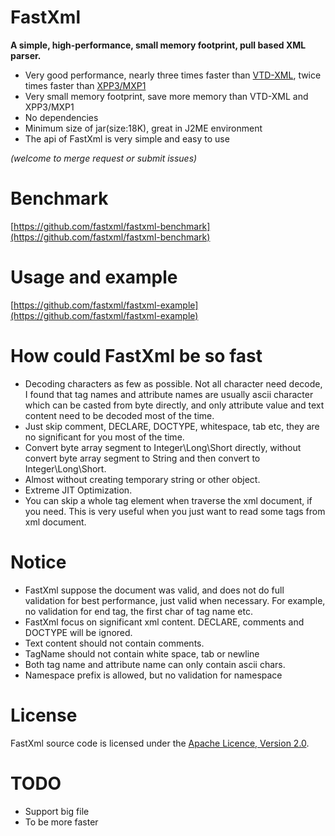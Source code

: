 # FastXml

**A simple, high-performance, small memory footprint, pull based XML parser.**

 * Very good performance, nearly three times faster than [VTD-XML](http://vtd-xml.sourceforge.net), twice times faster than [XPP3/MXP1](http://www.extreme.indiana.edu/xgws/xsoap/xpp/mxp1/)
 * Very small memory footprint, save more memory than VTD-XML and XPP3/MXP1
 * No dependencies
 * Minimum size of jar(size:18K), great in J2ME environment
 * The api of FastXml is very simple and easy to use

 *(welcome to merge request or submit issues)*

# Benchmark

[https://github.com/fastxml/fastxml-benchmark](https://github.com/fastxml/fastxml-benchmark)

# Usage and example

[https://github.com/fastxml/fastxml-example](https://github.com/fastxml/fastxml-example)

# How could FastXml be so fast
 * Decoding characters as few as possible. Not all character need decode,
   I found that tag names and attribute names are usually ascii character which can be casted from byte directly,
   and only attribute value and text content need to be decoded most of the time.
 * Just skip comment, DECLARE, DOCTYPE, whitespace, tab etc,
   they are no significant for you most of the time.
 * Convert byte array segment to Integer\Long\Short directly,
   without convert byte array segment to String and then convert to Integer\Long\Short.
 * Almost without creating temporary string or other object.
 * Extreme JIT Optimization.
 * You can skip a whole tag element when traverse the xml document, if you need.
   This is very useful when you just want to read some tags from xml document.

# Notice

 * FastXml suppose the document was valid, and does not do full validation for best performance, just valid when necessary. For example, no validation for end tag, the first char of tag name etc.
 * FastXml focus on significant xml content. DECLARE, comments and DOCTYPE will be ignored.
 * Text content should not contain comments.
 * TagName should not contain white space, tab or newline
 * Both tag name and attribute name can only contain ascii chars.
 * Namespace prefix is allowed, but no validation for namespace

# License
FastXml source code is licensed under the [Apache Licence, Version 2.0](http://www.apache.org/licenses/LICENSE-2.0.html).

# TODO
 * Support big file
 * To be more faster
